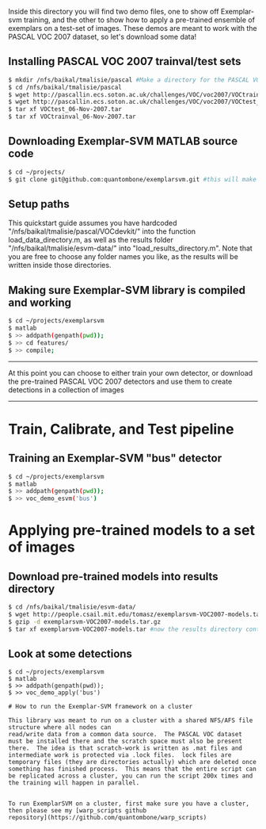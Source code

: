 Inside this directory you will find two demo files, one to show off Exemplar-svm training, and the other to show how to apply a pre-trained ensemble of exemplars on a test-set of images. These demos are meant to work with the PASCAL VOC 2007 dataset, so let's download some data!

## Installing PASCAL VOC 2007 trainval/test sets
``` sh
$ mkdir /nfs/baikal/tmalisie/pascal #Make a directory for the PASCAL VOC data
$ cd /nfs/baikal/tmalisie/pascal
$ wget http://pascallin.ecs.soton.ac.uk/challenges/VOC/voc2007/VOCtrainval_06-Nov-2007.tar
$ wget http://pascallin.ecs.soton.ac.uk/challenges/VOC/voc2007/VOCtest_06-Nov-2007.tar
$ tar xf VOCtest_06-Nov-2007.tar 
$ tar xf VOCtrainval_06-Nov-2007.tar 
``` 

## Downloading Exemplar-SVM MATLAB source code
``` sh
$ cd ~/projects/
$ git clone git@github.com:quantombone/exemplarsvm.git #this will make ~/projects/exemplarsvm the code directory
```

## Setup paths
This quickstart guide assumes you have hardcoded "/nfs/baikal/tmalisie/pascal/VOCdevkit/" into the function load_data_directory.m, as well as the results folder "/nfs/baikal/tmalisie/esvm-data/" into "load_results_directory.m".  Note that you are free to choose any folder names you like, as the results will be written inside those directories.

## Making sure Exemplar-SVM library is compiled and working
``` sh
$ cd ~/projects/exemplarsvm
$ matlab
$ >> addpath(genpath(pwd));
$ >> cd features/
$ >> compile;
```

---

At this point you can choose to either train your own detector, or download the pre-trained PASCAL VOC 2007 detectors and use them to create detections in a collection of images

---
# Train, Calibrate, and Test pipeline

## Training an Exemplar-SVM "bus" detector
``` sh
$ cd ~/projects/exemplarsvm
$ matlab
$ >> addpath(genpath(pwd));
$ >> voc_demo_esvm('bus')
```

# Applying pre-trained models to a set of images
## Download pre-trained models into results directory
``` sh
$ cd /nfs/baikal/tmalisie/esvm-data/
$ wget http://people.csail.mit.edu/tomasz/exemplarsvm-VOC2007-models.tar.gz
$ gzip -d exemplarsvm-VOC2007-models.tar.gz
$ tar xf exemplarsvm-VOC2007-models.tar #now the results directory contains all 20 category PASCAL VOC 2007 models
```

## Look at some detections
```
$ cd ~/projects/exemplarsvm
$ matlab
$ >> addpath(genpath(pwd));
$ >> voc_demo_apply('bus')

# How to run the Exemplar-SVM framework on a cluster 

This library was meant to run on a cluster with a shared NFS/AFS file structure where all nodes can
read/write data from a common data source.  The PASCAL VOC dataset
must be installed there and the scratch space must also be present
there.  The idea is that scratch-work is written as .mat files and
intermediate work is protected via .lock files.  lock files are
temporary files (they are directories actually) which are deleted once
something has finished process.  This means that the entire script can
be replicated across a cluster, you can run the script 200x times and
the training will happen in parallel.


To run ExemplarSVM on a cluster, first make sure you have a cluster,
then please see my [warp_scripts github
repository](https://github.com/quantombone/warp_scripts)

